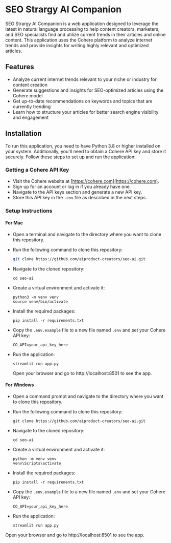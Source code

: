 # SEO Strargy AI Companion

SEO Strargy AI Companion is a web application designed to leverage the latest in natural language processing to help content creators, marketers, and SEO specialists find and utilize current trends in their articles and online content. This application uses the Cohere platform to analyze internet trends and provide insights for writing highly relevant and optimized articles.

## Features

- Analyze current internet trends relevant to your niche or industry for content creation
- Generate suggestions and insights for SEO-optimized articles using the Cohere model
- Get up-to-date recommendations on keywords and topics that are currently trending
- Learn how to structure your articles for better search engine visibility and engagement

## Installation

To run this application, you need to have Python 3.8 or higher installed on your system. Additionally, you'll need to obtain a Cohere API key and store it securely. Follow these steps to set up and run the application:

### Getting a Cohere API Key

- Visit the Cohere website at [https://cohere.com](https://cohere.com).
- Sign up for an account or log in if you already have one.
- Navigate to the API keys section and generate a new API key.
- Store this API key in the `.env` file as described in the next steps.

### Setup Instructions

#### For Mac

- Open a terminal and navigate to the directory where you want to clone this repository.
- Run the following command to clone this repository:

    ```bash
    git clone https://github.com/aiproduct-creators/seo-ai.git
    ```
- Navigate to the cloned repository:

    ```
    cd seo-ai
    ```
- Create a virtual environment and activate it:
    ```
    python3 -m venv venv
    source venv/bin/activate
    ```
- Install the required packages:
    ```
    pip install -r requirements.txt
    ```
- Copy the `.env.example` file to a new file named `.env` and set your Cohere API key:
    ```
    CO_API=your_api_key_here
    ```
- Run the application:
    ```
    streamlit run app.py
    ```
    Open your browser and go to http://localhost:8501 to see the app.

#### For Windows

- Open a command prompt and navigate to the directory where you want to clone this repository.
- Run the following command to clone this repository:
    ```
    git clone https://github.com/aiproduct-creators/seo-ai.git
    ```
- Navigate to the cloned repository:

    ```
    cd seo-ai
    ```
- Create a virtual environment and activate it:
    ```
    python -m venv venv
    venv\Scripts\activate
    ```
- Install the required packages:
    ```
    pip install -r requirements.txt
    ```
- Copy the `.env.example` file to a new file named `.env` and set your Cohere API key:
    ```
    CO_API=your_api_key_here
    ```
- Run the application:
    ```
    streamlit run app.py
    ```
Open your browser and go to http://localhost:8501 to see the app.

